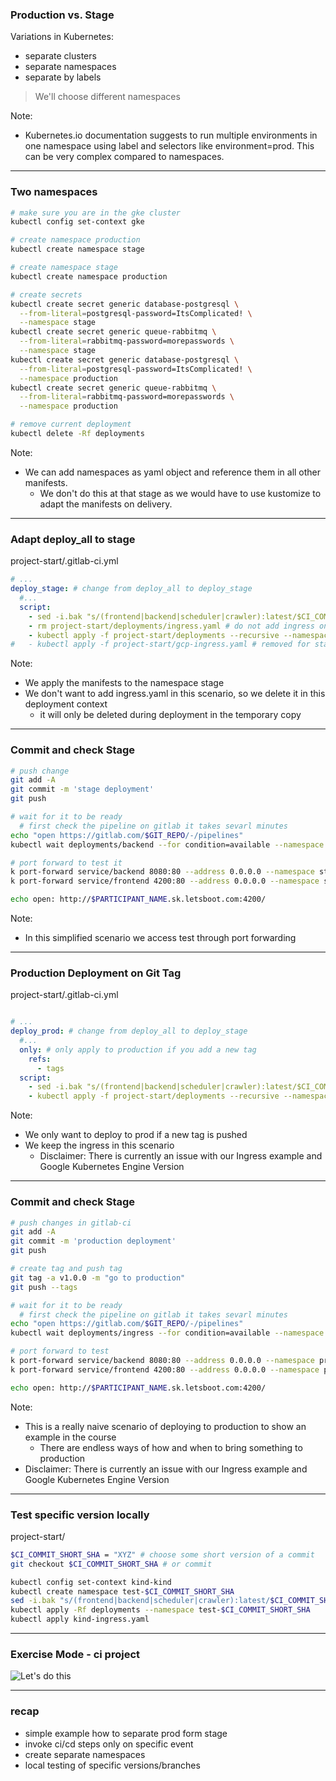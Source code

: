 ### Production vs. Stage

Variations in Kubernetes:
* separate clusters
* separate namespaces
* separate by labels

> We'll choose different namespaces

Note:
* Kubernetes.io documentation suggests to run multiple environments in one namespace using label and selectors like environment=prod. This can be very complex compared to namespaces.

----

### Two namespaces

```bash
# make sure you are in the gke cluster
kubectl config set-context gke

# create namespace production
kubectl create namespace stage

# create namespace stage
kubectl create namespace production

# create secrets
kubectl create secret generic database-postgresql \
  --from-literal=postgresql-password=ItsComplicated! \
  --namespace stage
kubectl create secret generic queue-rabbitmq \
  --from-literal=rabbitmq-password=morepasswords \
  --namespace stage
kubectl create secret generic database-postgresql \
  --from-literal=postgresql-password=ItsComplicated! \
  --namespace production
kubectl create secret generic queue-rabbitmq \
  --from-literal=rabbitmq-password=morepasswords \
  --namespace production

# remove current deployment
kubectl delete -Rf deployments
```

Note:
* We can add namespaces as yaml object and reference them in all other manifests.
  * We don't do this at that stage as we would have to use kustomize to adapt the manifests on delivery.

----

### Adapt deploy_all to stage

project-start/.gitlab-ci.yml
```yaml
# ...
deploy_stage: # change from deploy_all to deploy_stage
  #...
  script:
    - sed -i.bak "s/(frontend|backend|scheduler|crawler):latest/$CI_COMMIT_SHORT_SHA/" project-start/deployments/*/*.yaml
    - rm project-start/deployments/ingress.yaml # do not add ingress on your stage environment
    - kubectl apply -f project-start/deployments --recursive --namespace stage # add namespace
#   - kubectl apply -f project-start/gcp-ingress.yaml # removed for stage
```

Note:
* We apply the manifests to the namespace stage
* We don't want to add ingress.yaml in this scenario, so we delete it in this deployment context
  * it will only be deleted during deployment in the temporary copy

----

### Commit and check Stage

```bash
# push change
git add -A
git commit -m 'stage deployment'
git push

# wait for it to be ready
  # first check the pipeline on gitlab it takes sevarl minutes
echo "open https://gitlab.com/$GIT_REPO/-/pipelines"
kubectl wait deployments/backend --for condition=available --namespace stage

# port forward to test it
k port-forward service/backend 8080:80 --address 0.0.0.0 --namespace stage # separate terminal
k port-forward service/frontend 4200:80 --address 0.0.0.0 --namespace stage

echo open: http://$PARTICIPANT_NAME.sk.letsboot.com:4200/
```

Note: 
* In this simplified scenario we access test through port forwarding

----

### Production Deployment on Git Tag

project-start/.gitlab-ci.yml
```yaml

# ...
deploy_prod: # change from deploy_all to deploy_stage
  #...
  only: # only apply to production if you add a new tag
    refs:
      - tags
  script:
    - sed -i.bak "s/(frontend|backend|scheduler|crawler):latest/$CI_COMMIT_SHORT_SHA/" project-start/deployments/*/*.yaml
    - kubectl apply -f project-start/deployments --recursive --namespace prod # add namespace
```

Note:
* We only want to deploy to prod if a new tag is pushed
* We keep the ingress in this scenario
  * Disclaimer: There is currently an issue with our Ingress example and Google Kubernetes Engine Version

----

### Commit and check Stage

```bash
# push changes in gitlab-ci
git add -A
git commit -m 'production deployment'
git push

# create tag and push tag
git tag -a v1.0.0 -m "go to production"
git push --tags

# wait for it to be ready
  # first check the pipeline on gitlab it takes sevarl minutes
echo "open https://gitlab.com/$GIT_REPO/-/pipelines"
kubectl wait deployments/ingress --for condition=available --namespace production

# port forward to test
k port-forward service/backend 8080:80 --address 0.0.0.0 --namespace production # separate terminal
k port-forward service/frontend 4200:80 --address 0.0.0.0 --namespace production

echo open: http://$PARTICIPANT_NAME.sk.letsboot.com:4200/
```

Note:
* This is a really naive scenario of deploying to production to show an example in the course
  * There are endless ways of how and when to bring something to production
* Disclaimer: There is currently an issue with our Ingress example and Google Kubernetes Engine Version

----

### Test specific version locally

project-start/
```bash
$CI_COMMIT_SHORT_SHA = "XYZ" # choose some short version of a commit
git checkout $CI_COMMIT_SHORT_SHA # or commit

kubectl config set-context kind-kind
kubectl create namespace test-$CI_COMMIT_SHORT_SHA
sed -i.bak "s/(frontend|backend|scheduler|crawler):latest/$CI_COMMIT_SHORT_SHA/" project-start/deployments/*/*.yaml
kubectl apply -Rf deployments --namespace test-$CI_COMMIT_SHORT_SHA
kubectl apply kind-ingress.yaml
```

----

### Exercise Mode - ci project

![Let's do this](https://media.giphy.com/media/GdJz3mScUhC5W/giphy.gif)
<!-- .element style="max-width:50%" -->

----

### recap

* simple example how to separate prod form stage
* invoke ci/cd steps only on specific event
* create separate namespaces
* local testing of specific versions/branches